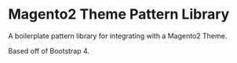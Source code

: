 # Magento2 Theme Pattern Library

A boilerplate pattern library for integrating with a Magento2 Theme.

Based off of Bootstrap 4.